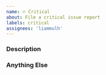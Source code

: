 ```yaml
---
name: 🔥 Critical
about: File a critical issue report
labels: critical
assignees: 'liammulh'
---
```


### Description

<!-- A concise description of the issue. -->

### Anything Else

<!--
Error messages? Screenshots?
-->
